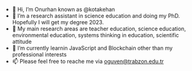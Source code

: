 - 👋 Hi, I’m Onurhan known as @kotakehan
- 👀 I’m a research assistant in science education and doing my PhD. Hopefully I will get my degree 2023.
- 🌱 My main research areas are teacher education, science education, environmental education, systems thinking in education, scientific attitude
- 🌱 I’m currently learnin JavaScript and Blockchain other than my professional interests
- 📫 Please feel free to reache me via oguven@trabzon.edu.tr

<!---
kotakehan/kotakehan is a ✨ special ✨ repository because its `README.md` (this file) appears on your GitHub profile.
You can click the Preview link to take a look at your changes.
--->
